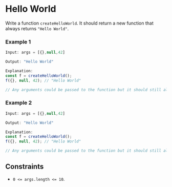 # Hello World

Write a function `createHelloWorld`. It should return a new function that always returns `"Hello World"`.

### Example 1

```javascript
Input: args = [{},null,42]

Output: "Hello World"

Explanation:
const f = createHelloWorld();
f({}, null, 42); // "Hello World"

// Any arguments could be passed to the function but it should still always return "Hello World".
```

### Example 2

```javascript
Input: args = [{},null,42]

Output: "Hello World"

Explanation:
const f = createHelloWorld();
f({}, null, 42); // "Hello World"

// Any arguments could be passed to the function but it should still always return "Hello World".
```

## Constraints

- `0 <= args.length <= 10`.

